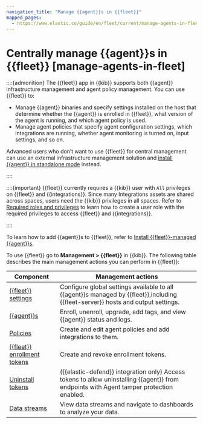 ```yaml
---
navigation_title: "Manage {{agent}}s in {{fleet}}"
mapped_pages:
  - https://www.elastic.co/guide/en/fleet/current/manage-agents-in-fleet.html
---
```


# Centrally manage {{agent}}s in {{fleet}} [manage-agents-in-fleet]


::::{admonition}
The {{fleet}} app in {{kib}} supports both {{agent}} infrastructure management and agent policy management. You can use {{fleet}} to:

* Manage {{agent}} binaries and specify settings installed on the host that determine whether the {{agent}} is enrolled in {{fleet}}, what version of the agent is running, and which agent policy is used.
* Manage agent policies that specify agent configuration settings, which integrations are running, whether agent monitoring is turned on, input settings, and so on.

Advanced users who don’t want to use {{fleet}} for central management can use an external infrastructure management solution and [install {{agent}} in standalone mode](/reference/ingestion-tools/fleet/install-standalone-elastic-agent.md) instead.

::::


::::{important}
{{fleet}} currently requires a {{kib}} user with `All` privileges on {{fleet}} and {{integrations}}. Since many Integrations assets are shared across spaces, users need the {{kib}} privileges in all spaces. Refer to [Required roles and privileges](/reference/ingestion-tools/fleet/fleet-roles-privileges.md) to learn how to create a user role with the required privileges to access {{fleet}} and {{integrations}}.

::::


To learn how to add {{agent}}s to {{fleet}}, refer to [Install {{fleet}}-managed {{agent}}s](/reference/ingestion-tools/fleet/install-fleet-managed-elastic-agent.md).

To use {{fleet}} go to **Management > {{fleet}}** in {{kib}}. The following table describes the main management actions you can perform in {{fleet}}:

| Component | Management actions |
| --- | --- |
| [{{fleet}} settings](/reference/ingestion-tools/fleet/fleet-settings.md) | Configure global settings available to all {{agent}}s managed by {{fleet}},including {{fleet-server}} hosts and output settings. |
| [{{agent}}s](/reference/ingestion-tools/fleet/manage-agents.md) | Enroll, unenroll, upgrade, add tags, and view {{agent}} status and logs. |
| [Policies](/reference/ingestion-tools/fleet/agent-policy.md) | Create and edit agent policies and add integrations to them. |
| [{{fleet}} enrollment tokens](/reference/ingestion-tools/fleet/fleet-enrollment-tokens.md) | Create and revoke enrollment tokens. |
| [Uninstall tokens](/solutions/security/configure-elastic-defend/prevent-elastic-agent-uninstallation.md) | ({{elastic-defend}} integration only) Access tokens to allow uninstalling {{agent}} from endpoints with Agent tamper protection enabled. |
| [Data streams](/reference/ingestion-tools/fleet/data-streams.md) | View data streams and navigate to dashboards to analyze your data. |







